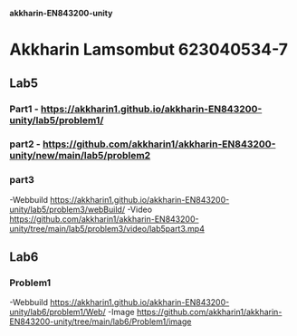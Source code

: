 **akkharin-EN843200-unity**
 
# Akkharin Lamsombut 623040534-7

## Lab5
### Part1 - https://akkharin1.github.io/akkharin-EN843200-unity/lab5/problem1/
### part2 - https://github.com/akkharin1/akkharin-EN843200-unity/new/main/lab5/problem2
### part3 
-Webbuild https://akkharin1.github.io/akkharin-EN843200-unity/lab5/problem3/webBuild/
-Video https://github.com/akkharin1/akkharin-EN843200-unity/tree/main/lab5/problem3/video/lab5part3.mp4

## Lab6
### Problem1
-Webbuild https://akkharin1.github.io/akkharin-EN843200-unity/lab6/problem1/Web/
-Image https://github.com/akkharin1/akkharin-EN843200-unity/tree/main/lab6/Problem1/image
